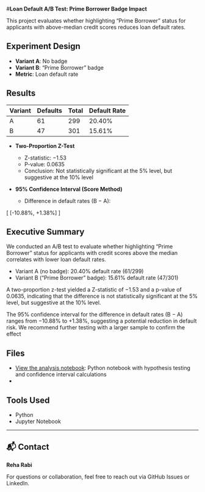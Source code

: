 #**Loan Default A/B Test: Prime Borrower Badge Impact**

This project evaluates whether highlighting “Prime Borrower” status for applicants with above-median credit scores reduces loan default rates.

## Experiment Design

- **Variant A**: No badge
- **Variant B**: “Prime Borrower” badge
- **Metric**: Loan default rate

## Results

| Variant | Defaults | Total | Default Rate |
|---------|----------|-------|--------------|
| A       | 61       | 299   | 20.40%       |
| B       | 47       | 301   | 15.61%       |

- **Two-Proportion Z-Test**  
  - Z-statistic: −1.53  
  - P-value: 0.0635  
  - Conclusion: Not statistically significant at the 5% level, but suggestive at the 10% level

- **95% Confidence Interval (Score Method)**  
  - Difference in default rates (B − A):  
    

\[
    [-10.88\%, +1.38\%]
    \]



## Executive Summary
We conducted an A/B test to evaluate whether highlighting “Prime Borrower” status for applicants with credit scores above the median correlates with lower loan default rates.

- Variant A (no badge): 20.40% default rate (61/299)
- Variant B (“Prime Borrower” badge): 15.61% default rate (47/301)

A two-proportion z-test yielded a Z-statistic of −1.53 and a p-value of 0.0635, indicating that the difference is not statistically significant at the 5% level, but suggestive at the 10% level.

The 95% confidence interval for the difference in default rates (B − A) ranges from −10.88% to +1.38%, suggesting a potential reduction in default risk. We recommend further testing with a larger sample to confirm the effect



## Files

- [View the analysis notebook](): Python notebook with hypothesis testing and confidence interval calculations
- 

## Tools Used

- Python 
- Jupyter Notebook


---

## 📬 Contact 

**Reha Rabi**

For questions or collaboration, feel free to reach out via GitHub Issues or LinkedIn.
